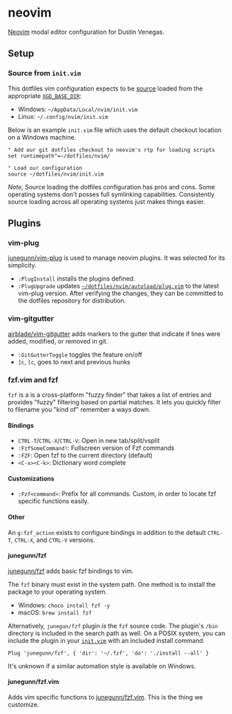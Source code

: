 # neovim

[Neovim](https://www.neovim.io/) modal editor configuration for Dustin Venegas. 


## Setup


### Source from `init.vim`

This dotfiles vim configuration expects to be [source](https://neovim.io/doc/user/repeat.html#:source) loaded from the appropriate [`XGD_BASE_DIR`](https://specifications.freedesktop.org/basedir-spec/basedir-spec-latest.html):
  * Windows: `~/AppData/Local/nvim/init.vim`
  * Linux: `~/.config/nvim/init.vim` 

Below is an example `init.vim` file which uses the default checkout location on a Windows machine.

```viml
" Add our git dotfiles checkout to neovim's rtp for loading scripts
set runtimepath^=~/dotfiles/nvim/

" Load our configuration
source ~/dotfiles/nvim/init.vim
```

_Note,_ Source loading the dotfiles configuration has pros and cons. Some operating systems don't posses full symlinking capabilities. Consistently source loading across all operating systems just makes things easier.



## Plugins


### vim-plug

[junegunn/vim-plug](https://github.com/junegunn/vim-plug) is used to manage neovim plugins. It was selected for its simplicity. 

  * `:PlugInstall` installs the plugins defined.
  * `:PlugUpgrade` updates [`~/dotfiles/nvim/autoload/plug.vim`](./autoload/plug.vim) to the latest vim-plug version. After verifying the changes, they can be committed to the dotfiles repository for distribution.


### vim-gitgutter
[airblade/vim-gitgutter](https://github.com/airblade/vim-gitgutter) adds markers to the gutter that indicate if lines were added, modified, or removed in git. 

  * `:GitGutterToggle` toggles the feature on/off
  * `]c`, `[c`, goes to next and previous hunks


### fzf.vim and fzf

`fzf` is a is a cross-platform "fuzzy finder" that takes a list of entries and provides "fuzzy" filtering based on partial matches. It lets you quickly filter to filename you "kind of" remember a ways down.

#### Bindings

  * `CTRL-T`/`CTRL-X`/`CTRL-V`: Open in new tab/split/vsplit
  * `:FzfSomeCommand!`: Fullscreen version of Fzf commands
  * `:FZF`: Open fzf to the current directory (default)
  * `<C-x><C-k>`: Dictionary word complete

#### Customizations

  * `:Fzf<command>`: Prefix for all commands. Custom, in order to locate fzf specific functions easily.

#### Other

An `g:fzf_action` exists to configure bindings in addition to the default `CTRL-T`, `CTRL-X`, and `CTRL-V` versions.


#### junegunn/fzf
[junegunn/fzf](https://github.com/junegunn/fzf) adds basic fzf bindings to vim. 

The `fzf` binary must exist in the system path. One method is to install the package to your operating system.

  * Windows: `choco install fzf -y`
  * macOS: `brew install fzf`

Alternatively, `junegun/fzf` plugin *is* the `fzf` source code. The plugin's `/bin` directory is included in the search path as well. On a POSIX system, you can include the plugin in your [`init.vim`](init.vim) with an included install command. 

```viml
Plug 'junegunn/fzf', { 'dir': '~/.fzf', 'do': './install --all' }
```

It's unknown if a similar automation style is available on Windows.

#### junegunn/fzf.vim
Adds vim specific functions to [junegunn/fzf.vim](https://github.com/junegunn/fzf.vim). This is the thing we customize.
